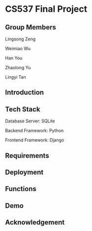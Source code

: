 # CS537 Final Project

## Group Members
Lingsong Zeng

Weimiao Wu

Han You

Zhaolong Yu

Lingyi Tan 

## Introduction

## Tech Stack
Database Server: SQLite

Backend Framework: Python

Frontend Framework: Django

## Requirements


## Deployment

## Functions

## Demo

## Acknowledgement


